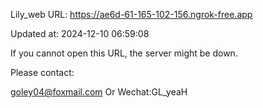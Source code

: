 Lily_web URL: https://ae6d-61-165-102-156.ngrok-free.app

Updated at: 2024-12-10 06:59:08

If you cannot open this URL, the server might be down.

Please contact: 

goley04@foxmail.com Or Wechat:GL_yeaH